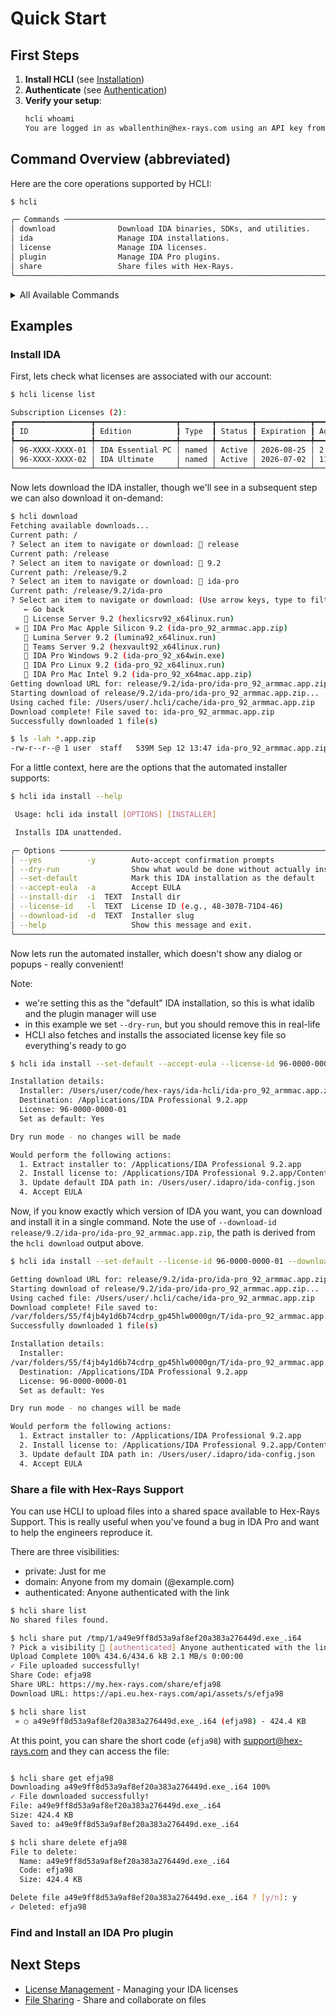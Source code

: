 # Quick Start

## First Steps

1. **Install HCLI** (see [Installation](installation.md))
2. **Authenticate** (see [Authentication](authentication.md))
3. **Verify your setup**:
   ```bash
   hcli whoami
   You are logged in as wballenthin@hex-rays.com using an API key from HCLI_API_KEY environment variable
   ```


## Command Overview (abbreviated)

Here are the core operations supported by HCLI:

```bash
$ hcli

╭─ Commands ─────────────────────────────────────────────────────────────────────────────────────────────────────────────────────────────────╮
│ download              Download IDA binaries, SDKs, and utilities.                                                                          │
│ ida                   Manage IDA installations.                                                                                            │
│ license               Manage IDA licenses.                                                                                                 │
│ plugin                Manage IDA Pro plugins.                                                                                              │
│ share                 Share files with Hex-Rays.                                                                                           │
╰────────────────────────────────────────────────────────────────────────────────────────────────────────────────────────────────────────────╯
```


<details>
<summary>All Available Commands</summary>

```bash
$ hcli commands
┏━━━━━━━━━━━━━━━━━━━━━━━━━━━┳━━━━━━━━━━━━━━━━━━━━━━━━━━━━━━━━━━━━━━━━━━━━━━━━━━━━━━━━━━━━━━━━━━┓
┃ Command                   ┃ Description                                                      ┃
┡━━━━━━━━━━━━━━━━━━━━━━━━━━━╇━━━━━━━━━━━━━━━━━━━━━━━━━━━━━━━━━━━━━━━━━━━━━━━━━━━━━━━━━━━━━━━━━━┩
│ hcli auth default         │ Set or show the default credentials.                             │
│ hcli auth key create      │ Create a new API key.                                            │
│ hcli auth key install     │ Install an API key as a new credentials.                         │
│ hcli auth key list        │ List all API keys.                                               │
│ hcli auth key revoke      │ Revoke an API key.                                               │
│ hcli auth list            │ List all credentials.                                            │
│ hcli auth switch          │ Switch the default credentials.                                  │
│ hcli commands             │ List all available command combinations.                         │
│ hcli download             │ Download IDA binaries, SDKs, and utilities.                      │
│ hcli extension create     │ Create an hcli extension                                         │
│ hcli extension list       │ List hcli extensions                                             │
│ hcli ida install          │ Installs IDA unattended.                                         │
│ hcli ida set-default      │ Set or show the default IDA installation directory.              │
│ hcli license get          │ Download license files with optional filtering.                  │
│ hcli license install      │ Install a license file to an IDA Pro installation directory.     │
│ hcli license list         │ List available licenses with rich formatting.                    │
│ hcli login                │ Log in to the Hex-Rays portal and create new credentials.        │
│ hcli logout               │ Log out and remove stored credentials.                           │
│ hcli plugin config del    │ Delete a plugin configuration setting.                           │
│ hcli plugin config export │ Export plugin configuration settings as JSON.                    │
│ hcli plugin config get    │ Get a plugin configuration setting.                              │
│ hcli plugin config import │ Import plugin configuration settings from JSON.                  │
│ hcli plugin config list   │ List all configuration settings for a plugin.                    │
│ hcli plugin config set    │ Set a plugin configuration setting.                              │
│ hcli plugin install       │ No description available                                         │
│ hcli plugin lint          │ Lint an IDA plugin directory, archive (.zip file), or HTTPS URL. │
│ hcli plugin repo snapshot │ Create a snapshot of the repository.                             │
│ hcli plugin search        │ No description available                                         │
│ hcli plugin status        │ No description available                                         │
│ hcli plugin uninstall     │ No description available                                         │
│ hcli plugin upgrade       │ No description available                                         │
│ hcli share delete         │ Delete shared file by code.                                      │
│ hcli share get            │ Download a shared file using its shortcode.                      │
│ hcli share list           │ List and manage your shared files.                               │
│ hcli share put            │ Upload a shared file.                                            │
│ hcli update               │ Check for hcli updates.                                          │
│ hcli whoami               │ Display the currently logged-in user.                            │
└───────────────────────────┴──────────────────────────────────────────────────────────────────┘
```

</details>


## Examples

### Install IDA

First, lets check what licenses are associated with our account:

```bash
$ hcli license list

Subscription Licenses (2):
┏━━━━━━━━━━━━━━━━━┳━━━━━━━━━━━━━━━━━━┳━━━━━━━┳━━━━━━━━┳━━━━━━━━━━━━┳━━━━━━━━━━━━━━━━━━━━━━━━━━━━━━━━━━┓
┃ ID              ┃ Edition          ┃ Type  ┃ Status ┃ Expiration ┃ Addons                           ┃
┡━━━━━━━━━━━━━━━━━╇━━━━━━━━━━━━━━━━━━╇━━━━━━━╇━━━━━━━━╇━━━━━━━━━━━━╇━━━━━━━━━━━━━━━━━━━━━━━━━━━━━━━━━━┩
│ 96-XXXX-XXXX-01 │ IDA Essential PC │ named │ Active │ 2026-08-25 │ 2 decompiler(s)                  │
│ 96-XXXX-XXXX-02 │ IDA Ultimate     │ named │ Active │ 2026-07-02 │ 11 decompiler(s) + TEAMS, LUMINA │
└─────────────────┴──────────────────┴───────┴────────┴────────────┴──────────────────────────────────┘
```

Now lets download the IDA installer, though we'll see in a subsequent step we can also download it on-demand:
   

```bash
$ hcli download
Fetching available downloads...
Current path: /
? Select an item to navigate or download: 📁 release
Current path: /release
? Select an item to navigate or download: 📁 9.2
Current path: /release/9.2
? Select an item to navigate or download: 📁 ida-pro
Current path: /release/9.2/ida-pro
? Select an item to navigate or download: (Use arrow keys, type to filter)
   ← Go back
   📄 License Server 9.2 (hexlicsrv92_x64linux.run)
 » 📄 IDA Pro Mac Apple Silicon 9.2 (ida-pro_92_armmac.app.zip)
   📄 Lumina Server 9.2 (lumina92_x64linux.run)
   📄 Teams Server 9.2 (hexvault92_x64linux.run)
   📄 IDA Pro Windows 9.2 (ida-pro_92_x64win.exe)
   📄 IDA Pro Linux 9.2 (ida-pro_92_x64linux.run)
   📄 IDA Pro Mac Intel 9.2 (ida-pro_92_x64mac.app.zip)
Getting download URL for: release/9.2/ida-pro/ida-pro_92_armmac.app.zip
Starting download of release/9.2/ida-pro/ida-pro_92_armmac.app.zip...
Using cached file: /Users/user/.hcli/cache/ida-pro_92_armmac.app.zip
Download complete! File saved to: ida-pro_92_armmac.app.zip
Successfully downloaded 1 file(s)

$ ls -lah *.app.zip
-rw-r--r--@ 1 user  staff   539M Sep 12 13:47 ida-pro_92_armmac.app.zip
```

For a little context, here are the options that the automated installer supports:

```bash
$ hcli ida install --help

 Usage: hcli ida install [OPTIONS] [INSTALLER]

 Installs IDA unattended.

╭─ Options ──────────────────────────────────────────────────────────────────────────╮
│ --yes          -y        Auto-accept confirmation prompts                          │
│ --dry-run                Show what would be done without actually installing       │
│ --set-default            Mark this IDA installation as the default                 │
│ --accept-eula  -a        Accept EULA                                               │
│ --install-dir  -i  TEXT  Install dir                                               │
│ --license-id   -l  TEXT  License ID (e.g., 48-307B-71D4-46)                        │
│ --download-id  -d  TEXT  Installer slug                                            │
│ --help                   Show this message and exit.                               │
╰────────────────────────────────────────────────────────────────────────────────────╯
```
   
Now lets run the automated installer, which doesn't show any dialog or popups - really convenient!

Note:
- we're setting this as the "default" IDA installation, so this is what idalib and the plugin manager will use
- in this example we set `--dry-run`, but you should remove this in real-life
- HCLI also fetches and installs the associated license key file so everything's ready to go
   

```bash
$ hcli ida install --set-default --accept-eula --license-id 96-0000-0000-01 ida-pro_92_armmac.app.zip --dry-run

Installation details:
  Installer: /Users/user/code/hex-rays/ida-hcli/ida-pro_92_armmac.app.zip
  Destination: /Applications/IDA Professional 9.2.app
  License: 96-0000-0000-01
  Set as default: Yes

Dry run mode - no changes will be made

Would perform the following actions:
  1. Extract installer to: /Applications/IDA Professional 9.2.app
  2. Install license to: /Applications/IDA Professional 9.2.app/Contents/MacOS
  3. Update default IDA path in: /Users/user/.idapro/ida-config.json
  4. Accept EULA
```

Now, if you know exactly which version of IDA you want, you can download and install it in a single command.
Note the use of `--download-id release/9.2/ida-pro/ida-pro_92_armmac.app.zip`, the path is derived from the `hcli download` output above.
  

```bash
$ hcli ida install --set-default --license-id 96-0000-0000-01 --download-id release/9.2/ida-pro/ida-pro_92_armmac.app.zip --dry-run

Getting download URL for: release/9.2/ida-pro/ida-pro_92_armmac.app.zip
Starting download of release/9.2/ida-pro/ida-pro_92_armmac.app.zip...
Using cached file: /Users/user/.hcli/cache/ida-pro_92_armmac.app.zip
Download complete! File saved to:
/var/folders/55/f4jb4y1d6b74cdrp_gp45hlw0000gn/T/ida-pro_92_armmac.app.zip
Successfully downloaded 1 file(s)

Installation details:
  Installer:
/var/folders/55/f4jb4y1d6b74cdrp_gp45hlw0000gn/T/ida-pro_92_armmac.app.zip
  Destination: /Applications/IDA Professional 9.2.app
  License: 96-0000-0000-01
  Set as default: Yes

Dry run mode - no changes will be made

Would perform the following actions:
  1. Extract installer to: /Applications/IDA Professional 9.2.app
  2. Install license to: /Applications/IDA Professional 9.2.app/Contents/MacOS
  3. Update default IDA path in: /Users/user/.idapro/ida-config.json
  4. Accept EULA
```

### Share a file with Hex-Rays Support

You can use HCLI to upload files into a shared space available to Hex-Rays Support.
This is really useful when you've found a bug in IDA Pro and want to help the engineers reproduce it.

There are three visibilities:

 - private: Just for me
 - domain: Anyone from my domain (@example.com)
 - authenticated: Anyone authenticated with the link

```bash
$ hcli share list
No shared files found.

$ hcli share put /tmp/1/a49e9ff8d53a9af8ef20a383a276449d.exe_.i64
? Pick a visibility 🔎 [authenticated] Anyone authenticated with the link
Upload Complete 100% 434.6/434.6 kB 2.1 MB/s 0:00:00
✓ File uploaded successfully!
Share Code: efja98
Share URL: https://my.hex-rays.com/share/efja98
Download URL: https://api.eu.hex-rays.com/api/assets/s/efja98

$ hcli share list
 » ○ a49e9ff8d53a9af8ef20a383a276449d.exe_.i64 (efja98) - 424.4 KB
```

At this point, you can share the short code (`efja98`) with support@hex-rays.com and they can access the file:
   
```bash

$ hcli share get efja98
Downloading a49e9ff8d53a9af8ef20a383a276449d.exe_.i64 100%
✓ File downloaded successfully!
File: a49e9ff8d53a9af8ef20a383a276449d.exe_.i64
Size: 424.4 KB
Saved to: a49e9ff8d53a9af8ef20a383a276449d.exe_.i64

$ hcli share delete efja98
File to delete:
  Name: a49e9ff8d53a9af8ef20a383a276449d.exe_.i64
  Code: efja98
  Size: 424.4 KB

Delete file a49e9ff8d53a9af8ef20a383a276449d.exe_.i64 ? [y/n]: y
✓ Deleted: efja98
```


### Find and Install an IDA Pro plugin




   

## Next Steps

- [License Management](../user-guide/licenses.md) - Managing your IDA licenses
- [File Sharing](../user-guide/file-sharing.md) - Share and collaborate on files

